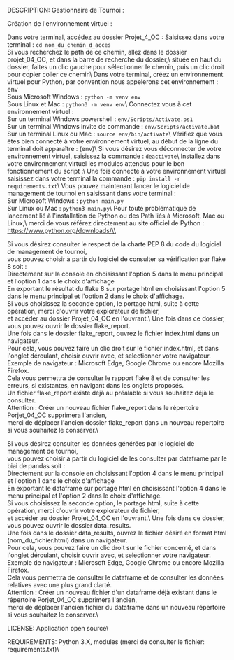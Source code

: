 DESCRIPTION: Gestionnaire de Tournoi :

Création de l'environnement virtuel :

Dans votre terminal, accédez au dossier Projet_4_OC : Saisissez dans votre terminal : ``cd nom_du_chemin_d_acces``\
Si vous recherchez le path de ce chemin, allez dans le dossier projet_04_OC, et dans la barre de recherche du dossier,\ 
située en haut du dossier, faites un clic gauche pour sélectionner le chemin, puis un clic droit pour copier coller ce chemin\\
Dans votre terminal, créez un environnement virtuel pour Python, par convention nous appelerons cet environnement : env\
Sous Microsoft Windows : ``python -m venv env``\
Sous Linux et Mac : ``python3 -m venv env``\\
Connectez vous à cet environnement virtuel :\
Sur un terminal Windows powershell : ``env/Scripts/Activate.ps1``\
Sur un terminal Windows invite de commande : ``env/Scripts/activate.bat``\
Sur un terminal Linux ou Mac : ``source env/bin/activate``\\
Vérifiez que vous êtes bien connecté à votre environnement virtuel, au début de la ligne du terminal doit apparaître : (env)\\ 
Si vous désirez vous déconnecter de votre environnement virtuel, saisissez la commande : ``deactivate``\\
Installez dans votre environnement virtuel les modules attendus pour le bon fonctionnement du script :\ 
Une fois connecté à votre environnement virtuel saisissez dans votre terminal la commande : ``pip install -r requirements.txt``\\
Vous pouvez maintenant lancer le logiciel de management de tournoi en saisissant dans votre terminal :\
Sur Microsoft Windows : ``python main.py``\
Sur Linux ou Mac : ``python3 main.py``\\
Pour toute problématique de lancement lié à l'installation de Python ou des Path liés à Microsoft, Mac ou Linux,\ 
merci de vous référez directement au site officiel de Python : https://www.python.org/downloads/\\

Si vous désirez consulter le respect de la charte PEP 8 du code du logiciel de management de tournoi,\
vous pouvez choisir à partir du logiciel de consulter sa vérification par flake 8 soit :\
    Directement sur la console en choisissant l'option 5 dans le menu principal et l'option 1 dans le choix d'affichage\
    En exportant le résultat du flake 8 sur portage html en choisissant l'option 5 dans le menu principal et l'option 2 dans le choix d'affichage.\
Si vous choisissez la seconde option, le portage html, suite à cette opération, merci d'ouvrir votre explorateur de fichier,\
et accéder au dossier Projet_04_OC en l'ouvrant.\ 
Une fois dans ce dossier, vous pouvez ouvrir le dossier flake_report.\
Une fois dans le dossier flake_report, ouvrez le fichier index.html dans un navigateur.\
Pour cela, vous pouvez faire un clic droit sur le fichier index.html, et dans l'onglet déroulant, choisir ouvrir avec, et selectionner votre navigateur.\
Exemple de navigateur : Microsoft Edge, Google Chrome ou encore Mozilla Firefox.\
Cela vous permettra de consulter le rapport flake 8 et de consulter les erreurs, si existantes, en navigant dans les onglets proposés.\
Un fichier flake_report existe déjà au préalable si vous souhaitez déjà le consulter.\
Attention : Créer un nouveau fichier flake_report dans le répertoire Porjet_04_OC supprimera l'ancien,\
merci de déplacer l'ancien dossier flake_report dans un nouveau répertoire si vous souhaitez le conserver.\

Si vous désirez consulter les données générées par le logiciel de management de tournoi,\
vous pouvez choisir à partir du logiciel de les consulter par dataframe par le biai de pandas soit :\
    Directement sur la console en choisissant l'option 4 dans le menu principal et l'option 1 dans le choix d'affichage\
    En exportant le dataframe sur portage html en choisissant l'option 4 dans le menu principal et l'option 2 dans le choix d'affichage.\
Si vous choisissez la seconde option, le portage html, suite à cette opération, merci d'ouvrir votre explorateur de fichier,\
et accéder au dossier Projet_04_OC en l'ouvrant.\ 
Une fois dans ce dossier, vous pouvez ouvrir le dossier data_results.\
Une fois dans le dossier data_results, ouvrez le fichier désiré en format html (nom_du_fichier.html) dans un navigateur.\
Pour cela, vous pouvez faire un clic droit sur le fichier concerné, et dans l'onglet déroulant, choisir ouvrir avec, et selectionner votre navigateur.\
Exemple de navigateur : Microsoft Edge, Google Chrome ou encore Mozilla Firefox.\
Cela vous permettra de consulter le dataframe et de consulter les données relatives avec une plus grand clarté.\
Attention : Créer un nouveau fichier d'un dataframe déjà existant dans le répertoire Porjet_04_OC supprimera l'ancien,\
merci de déplacer l'ancien fichier du dataframe dans un nouveau répertoire si vous souhaitez le conserver.\

LICENSE: Application open source\

REQUIREMENTS: Python 3.X, modules (merci de consulter le fichier: requirements.txt)\